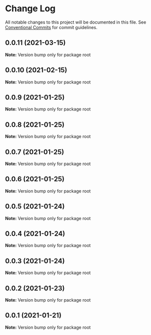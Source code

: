 # Change Log

All notable changes to this project will be documented in this file.
See [Conventional Commits](https://conventionalcommits.org) for commit guidelines.

## 0.0.11 (2021-03-15)

**Note:** Version bump only for package root





## 0.0.10 (2021-02-15)

**Note:** Version bump only for package root





## 0.0.9 (2021-01-25)

**Note:** Version bump only for package root





## 0.0.8 (2021-01-25)

**Note:** Version bump only for package root





## 0.0.7 (2021-01-25)

**Note:** Version bump only for package root





## 0.0.6 (2021-01-25)

**Note:** Version bump only for package root





## 0.0.5 (2021-01-24)

**Note:** Version bump only for package root





## 0.0.4 (2021-01-24)

**Note:** Version bump only for package root





## 0.0.3 (2021-01-24)

**Note:** Version bump only for package root





## 0.0.2 (2021-01-23)

**Note:** Version bump only for package root





## 0.0.1 (2021-01-21)

**Note:** Version bump only for package root
